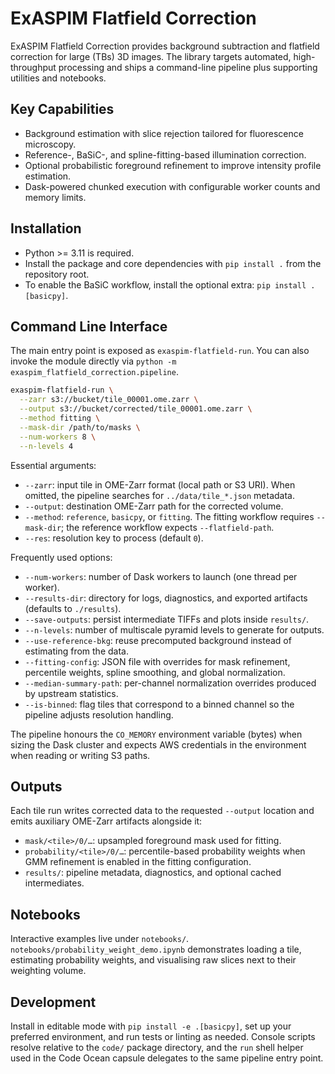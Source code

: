 # ExASPIM Flatfield Correction

ExASPIM Flatfield Correction provides background subtraction and flatfield correction for large (TBs) 3D images. The library targets automated, high-throughput processing and ships a command-line pipeline plus supporting utilities and notebooks.

## Key Capabilities
- Background estimation with slice rejection tailored for fluorescence microscopy.
- Reference-, BaSiC-, and spline-fitting-based illumination correction.
- Optional probabilistic foreground refinement to improve intensity profile estimation.
- Dask-powered chunked execution with configurable worker counts and memory limits.

## Installation
- Python >= 3.11 is required.
- Install the package and core dependencies with `pip install .` from the repository root.
- To enable the BaSiC workflow, install the optional extra: `pip install .[basicpy]`.

## Command Line Interface
The main entry point is exposed as `exaspim-flatfield-run`. You can also invoke the module directly via `python -m exaspim_flatfield_correction.pipeline`.

```sh
exaspim-flatfield-run \
  --zarr s3://bucket/tile_00001.ome.zarr \
  --output s3://bucket/corrected/tile_00001.ome.zarr \
  --method fitting \
  --mask-dir /path/to/masks \
  --num-workers 8 \
  --n-levels 4
```

Essential arguments:
- `--zarr`: input tile in OME-Zarr format (local path or S3 URI). When omitted, the pipeline searches for `../data/tile_*.json` metadata.
- `--output`: destination OME-Zarr path for the corrected volume.
- `--method`: `reference`, `basicpy`, or `fitting`. The fitting workflow requires `--mask-dir`; the reference workflow expects `--flatfield-path`.
- `--res`: resolution key to process (default `0`).

Frequently used options:
- `--num-workers`: number of Dask workers to launch (one thread per worker).
- `--results-dir`: directory for logs, diagnostics, and exported artifacts (defaults to `./results`).
- `--save-outputs`: persist intermediate TIFFs and plots inside `results/`.
- `--n-levels`: number of multiscale pyramid levels to generate for outputs.
- `--use-reference-bkg`: reuse precomputed background instead of estimating from the data.
- `--fitting-config`: JSON file with overrides for mask refinement, percentile weights, spline smoothing, and global normalization.
- `--median-summary-path`: per-channel normalization overrides produced by upstream statistics.
- `--is-binned`: flag tiles that correspond to a binned channel so the pipeline adjusts resolution handling.

The pipeline honours the `CO_MEMORY` environment variable (bytes) when sizing the Dask cluster and expects AWS credentials in the environment when reading or writing S3 paths.

## Outputs
Each tile run writes corrected data to the requested `--output` location and emits auxiliary OME-Zarr artifacts alongside it:
- `mask/<tile>/0/…`: upsampled foreground mask used for fitting.
- `probability/<tile>/0/…`: percentile-based probability weights when GMM refinement is enabled in the fitting configuration.
- `results/`: pipeline metadata, diagnostics, and optional cached intermediates.

## Notebooks
Interactive examples live under `notebooks/`. `notebooks/probability_weight_demo.ipynb` demonstrates loading a tile, estimating probability weights, and visualising raw slices next to their weighting volume.

## Development
Install in editable mode with `pip install -e .[basicpy]`, set up your preferred environment, and run tests or linting as needed. Console scripts resolve relative to the `code/` package directory, and the `run` shell helper used in the Code Ocean capsule delegates to the same pipeline entry point.
